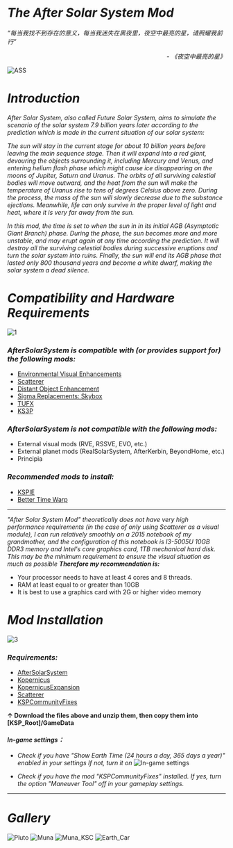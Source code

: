 # _****The After Solar System Mod****_

_“每当我找不到存在的意义，每当我迷失在黑夜里，夜空中最亮的星，请照耀我前行”_

_<p align="right">- 《夜空中最亮的星》 </p>_
![ASS](https://github.com/YWMKerman/AfterSolarSystem/assets/78585019/d4ee4497-96ed-4334-9933-59fdd7419187)
# _****Introduction****_
_After Solar System, also called Future Solar System, aims to simulate the scenario of the solar system 7.9 billion years later according to the prediction which is made in the current situation of our solar system:_ 

_The sun will stay in the current stage for about 10 billion years before leaving the main sequence stage. Then it will expand into a red giant, devouring the objects surrounding it, including Mercury and Venus, and entering helium flash phase which might cause ice disappearing on the moons of Jupiter, Saturn and Uranus. The orbits of all surviving celestial bodies will move outward, and the heat from the sun will make the temperature of Uranus rise to tens of degrees Celsius above zero. During the process, the mass of the sun will slowly decrease due to the substance ejections. Meanwhile, life can only survive in the proper level of light and heat, where it is very far away from the sun._

_In this mod, the time is set to when the sun in in its initial AGB (Asymptotic Giant Branch) phase. During the phase, the sun becomes more and more unstable, and may erupt again at any time according the prediction. It will destroy all the surviving celestial bodies during successive eruptions and turn the solar system into ruins. Finally, the sun will end its AGB phase that lasted only 800 thousand years and become a white dwarf, making the solar system a dead silence._

# _****Compatibility and Hardware Requirements****_
![1](https://user-images.githubusercontent.com/78585019/206646561-415598c7-c52e-4203-952d-4f40209d96a0.png)


### _***AfterSolarSystem is compatible with (or provides support for) the following mods:***_
- [Environmental Visual Enhancements](https://github.com/LGhassen/EnvironmentalVisualEnhancements/releases)
- [Scatterer](https://spacedock.info/mod/141/Scatterer)
- [Distant Object Enhancement](https://spacedock.info/mod/2274/Distant%20Object%20Enhancement%20Continued)
- [Sigma Replacements: Skybox](https://github.com/Sigma88/Sigma-Replacements/releases)
- [TUFX](https://github.com/shadowmage45/TUFX/releases)
- [KS3P](https://github.com/c1usta/KS3P/releases)

### _***AfterSolarSystem is not compatible with the following mods:***_
- External visual mods (RVE, RSSVE, EVO, etc.)
- External planet mods (RealSolarSystem, AfterKerbin, BeyondHome, etc.)
- Principia

### _***Recommended mods to install:***_
- [KSPIE](https://spacedock.info/mod/172/KSP%20Interstellar%20Extended)
- [Better Time Warp](https://spacedock.info/mod/1162/BetterTimeWarpContinued)
*** 
_"After Solar System Mod" theoretically does not have very high performance requirements (in the case of only using Scatterer as a visual module), I can run relatively smoothly on a 2015 notebook of my grandmother, and the configuration of this notebook is I3-5005U 10GB DDR3 memory and Intel's core graphics card, 1TB mechanical hard disk. This may be the minimum requirement to ensure the visual situation as much as possible_
***Therefore my recommendation is:***
- Your processor needs to have at least 4 cores and 8 threads.
- RAM at least equal to or greater than 10GB
- It is best to use a graphics card with 2G or higher video memory

#  _****Mod Installation****_
![3](https://github.com/YWMKerman/AfterSolarSystem/assets/78585019/ec1640dc-d5c4-417f-824d-2ec7393561ef)

### _****Requirements:****_
- [AfterSolarSystem](https://github.com/YWMKerman/AfterSolarSystem/releases)
- [Kopernicus](https://github.com/Kopernicus/Kopernicus/releases)
- [KopernicusExpansion](https://github.com/StollD/KopernicusExpansion-Continued/releases/tag/release-1.7.1-5)
- [Scatterer](https://spacedock.info/mod/141/Scatterer)
- [KSPCommunityFixes](https://github.com/KSPModdingLibs/KSPCommunityFixes/releases)

**↑ Download the files above and unzip them, then copy them into [KSP_Root]/GameData**


#### _****In-game settings：****_
- *Check if you have "Show Earth Time (24 hours a day, 365 days a year)" enabled in your settings If not, turn it on*
![In-game settings](https://user-images.githubusercontent.com/78585019/194764856-c6c18118-4177-4670-93e8-bbc839b6e617.png)

- *Check if you have the mod "KSPCommunityFixes" installed. If yes, turn the option "Maneuver Tool" off in your gameplay settings.*

***
# ***Gallery***

![Pluto](https://user-images.githubusercontent.com/78585019/212247313-7194eb3c-f036-467d-835a-5d87aa136627.png)
![Muna](https://github.com/YWMKerman/AfterSolarSystem/assets/78585019/38764413-ba56-41b1-beb3-eda346cf9ead)
![Muna_KSC](https://github.com/YWMKerman/AfterSolarSystem/assets/78585019/13bf205a-3e83-4899-955d-3b4ae9560802)
![Earth_Car](https://github.com/YWMKerman/AfterSolarSystem/assets/78585019/428be99d-e263-4eaf-a25b-c03204236362)























